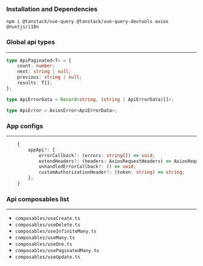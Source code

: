### Installation and Dependencies

`npm i @tanstack/vue-query @tanstack/vue-query-devtools axios @nuxtjs/i18n`

### Global api types

---

```typescript
type ApiPaginated<T> = {
    count: number;
    next: string | null;
    previous: string | null;
    results: T[];
};

type ApiErrorData = Record<string, (string | ApiErrorData)[]>;

type ApiError = AxiosError<ApiErrorData>;
```

### App configs

---

```typescript
    {
        appApi?: {
            errorCallback?: (errors: string[]) => void;
            extendHeaders?: (headers: AxiosRequestHeaders) => AxiosRequestHeaders;
            unhandledErrorCallback?: () => void;
            customAuthorizationHeader?: (token: string) => string;
        };
    }
```

### Api composables list

---

- `composables/useCreate.ts`
- `composables/useDelete.ts`
- `composables/useInfiniteMany.ts`
- `composables/useMany.ts`
- `composables/useOne.ts`
- `composables/usePaginatedMany.ts`
- `composables/useUpdate.ts`

